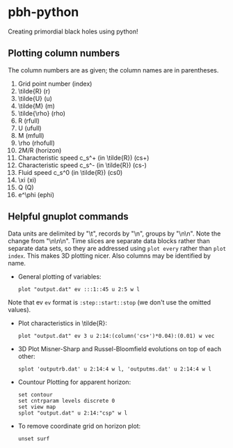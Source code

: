 # pbh-python
Creating primordial black holes using python!

## Plotting column numbers

The column numbers are as given; the column names are in parentheses.

1. Grid point number (index)
2. \tilde{R} (r)
3. \tilde{U} (u)
4. \tilde{M} (m)
5. \tilde{\rho} (rho)
6. R (rfull)
7. U (ufull)
8. M (mfull)
9. \rho (rhofull)
10. 2M/R (horizon)
11. Characteristic speed c_s^+ (in \tilde{R}) (cs+)
12. Characteristic speed c_s^- (in \tilde{R}) (cs-)
13. Fluid speed c_s^0 (in \tilde{R}) (cs0)
14. \xi (xi)
15. Q (Q)
16. e^\phi (ephi)

## Helpful gnuplot commands

Data units are delimited by "\t", records by "\n", groups by "\n\n". Note the change from "\n\n\n". Time slices are separate data blocks rather than separate data sets, so they are addressed using `plot every` rather than `plot index`. This makes 3D plotting nicer. Also columns may be identified by name.

* General plotting of variables:
  ```gnuplot
  plot "output.dat" ev :::1::45 u 2:5 w l
  ```

Note that ev `ev` format is `:step::start::stop` (we don't use the omitted values).

* Plot characteristics in \tilde{R}:
  ```gnuplot
  plot "output.dat" ev 3 u 2:14:(column('cs+')*0.04):(0.01) w vec
  ```

* 3D Plot Misner-Sharp and Russel-Bloomfield evolutions on top of each other:
  ```gnuplot
  splot 'outputrb.dat' u 2:14:4 w l, 'outputms.dat' u 2:14:4 w l
  ```

* Countour Plotting for apparent horizon:
  ```gnuplot
  set contour
  set cntrparam levels discrete 0
  set view map
  splot "output.dat" u 2:14:"csp" w l
  ```

* To remove coordinate grid on horizon plot:
  ```gnuplot
  unset surf
  ```
